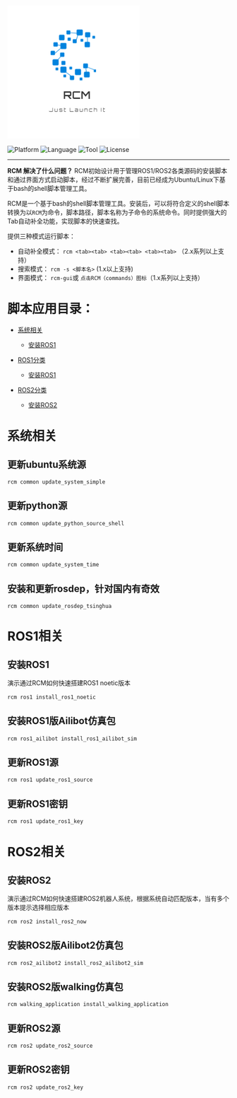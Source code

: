 ![logo](commands.png)


![Platform](http://img.shields.io/badge/platform-linux-blue.svg?style=flat)
![Language](http://img.shields.io/badge/language-bash-brightgreen.svg?style=flat)
![Tool](http://img.shields.io/badge/tool-shell-orange.svg?style=flat)
![License](http://img.shields.io/badge/license-MIT-red.svg?style=flat)

---

**RCM 解决了什么问题？** RCM初始设计用于管理ROS1/ROS2各类源码的安装脚本和通过界面方式启动脚本，经过不断扩展完善，目前已经成为Ubuntu/Linux下基于bash的shell脚本管理工具。

RCM是一个基于bash的shell脚本管理工具。安装后，可以将符合定义的shell脚本转换为以`RCM`为命令，脚本路径，脚本名称为子命令的系统命令。同时提供强大的Tab自动补全功能，实现脚本的快速查找。


提供三种模式运行脚本：

- 自动补全模式： `rcm <tab><tab> <tab><tab> <tab><tab>` （2.x系列以上支持）
- 搜索模式： `rcm -s <脚本名>` (1.x以上支持)
- 界面模式： `rcm-gui`或 `点击RCM（commands）图标`（1.x系列以上支持）


# 脚本应用目录：

- [系统相关](#系统相关)
    - [安装ROS1](#安装ROS1)

- [ROS1分类](#ROS1)
    - [安装ROS1](#安装ROS1)

- [ROS2分类](#ROS2)
    - [安装ROS2](#安装ROS2)


# 系统相关


## 更新ubuntu系统源

```sh
rcm common update_system_simple
```

## 更新python源

```sh
rcm common update_python_source_shell
```

## 更新系统时间

```sh
rcm common update_system_time
```

## 安装和更新rosdep，针对国内有奇效

```
rcm common update_rosdep_tsinghua
```

# ROS1相关


## 安装ROS1

演示通过RCM如何快速搭建ROS1 noetic版本

```sh
rcm ros1 install_ros1_noetic
```

## 安装ROS1版Ailibot仿真包

```sh
rcm ros1_ailibot install_ros1_ailibot_sim
```

## 更新ROS1源

```sh
rcm ros1 update_ros1_source
```

## 更新ROS1密钥

```sh
rcm ros1 update_ros1_key
```


# ROS2相关

## 安装ROS2

演示通过RCM如何快速搭建ROS2机器人系统，根据系统自动匹配版本，当有多个版本提示选择相应版本

```sh
rcm ros2 install_ros2_now
```

## 安装ROS2版Ailibot2仿真包

```sh
rcm ros2_ailibot2 install_ros2_ailibot2_sim
```

## 安装ROS2版walking仿真包

```sh
rcm walking_application install_walking_application
```

## 更新ROS2源

```sh
rcm ros2 update_ros2_source
```

## 更新ROS2密钥

```sh
rcm ros2 update_ros2_key
```

